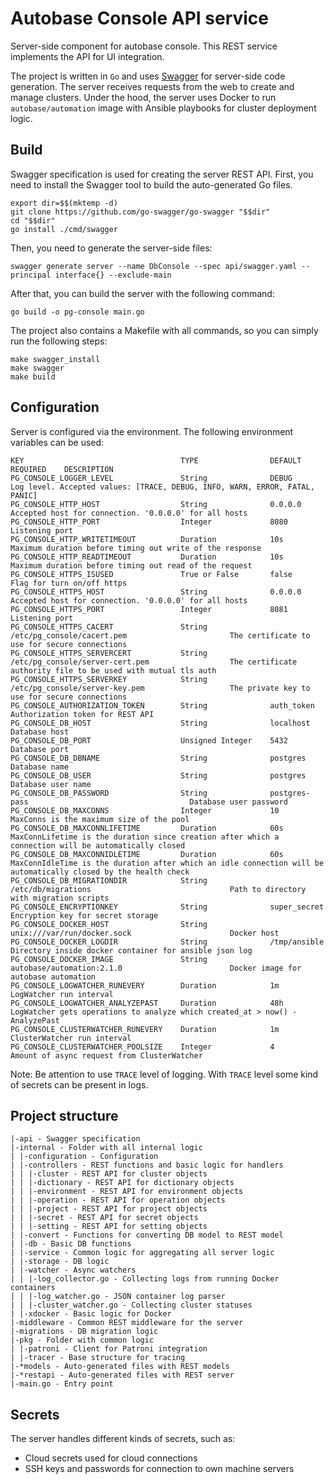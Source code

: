 # Autobase Console API service

Server-side component for autobase console. This REST service implements the API for UI integration.

The project is written in `Go` and uses [Swagger](https://github.com/go-swagger/go-swagger) for server-side code generation. The server receives requests from the web to create and manage clusters. Under the hood, the server uses Docker to run `autobase/automation` image with Ansible playbooks for cluster deployment logic.

## Build
Swagger specification is used for creating the server REST API. First, you need to install the Swagger tool to build the auto-generated Go files.
```
export dir=$$(mktemp -d)
git clone https://github.com/go-swagger/go-swagger "$$dir"
cd "$$dir"
go install ./cmd/swagger
```
Then, you need to generate the server-side files:
```
swagger generate server --name DbConsole --spec api/swagger.yaml --principal interface{} --exclude-main
```

After that, you can build the server with the following command:
```
go build -o pg-console main.go
```

The project also contains a Makefile with all commands, so you can simply run the following steps:
```
make swagger_install
make swagger
make build
```

## Configuration
Server is configured via the environment. The following environment variables can be used:
```
KEY                                   TYPE                DEFAULT                              REQUIRED    DESCRIPTION
PG_CONSOLE_LOGGER_LEVEL               String              DEBUG                                            Log level. Accepted values: [TRACE, DEBUG, INFO, WARN, ERROR, FATAL, PANIC]
PG_CONSOLE_HTTP_HOST                  String              0.0.0.0                                          Accepted host for connection. '0.0.0.0' for all hosts
PG_CONSOLE_HTTP_PORT                  Integer             8080                                             Listening port
PG_CONSOLE_HTTP_WRITETIMEOUT          Duration            10s                                              Maximum duration before timing out write of the response
PG_CONSOLE_HTTP_READTIMEOUT           Duration            10s                                              Maximum duration before timing out read of the request
PG_CONSOLE_HTTPS_ISUSED               True or False       false                                            Flag for turn on/off https
PG_CONSOLE_HTTPS_HOST                 String              0.0.0.0                                          Accepted host for connection. '0.0.0.0' for all hosts
PG_CONSOLE_HTTPS_PORT                 Integer             8081                                             Listening port
PG_CONSOLE_HTTPS_CACERT               String              /etc/pg_console/cacert.pem                       The certificate to use for secure connections
PG_CONSOLE_HTTPS_SERVERCERT           String              /etc/pg_console/server-cert.pem                  The certificate authority file to be used with mutual tls auth
PG_CONSOLE_HTTPS_SERVERKEY            String              /etc/pg_console/server-key.pem                   The private key to use for secure connections
PG_CONSOLE_AUTHORIZATION_TOKEN        String              auth_token                                       Authorization token for REST API
PG_CONSOLE_DB_HOST                    String              localhost                                        Database host
PG_CONSOLE_DB_PORT                    Unsigned Integer    5432                                             Database port
PG_CONSOLE_DB_DBNAME                  String              postgres                                         Database name
PG_CONSOLE_DB_USER                    String              postgres                                         Database user name
PG_CONSOLE_DB_PASSWORD                String              postgres-pass                                    Database user password
PG_CONSOLE_DB_MAXCONNS                Integer             10                                               MaxConns is the maximum size of the pool
PG_CONSOLE_DB_MAXCONNLIFETIME         Duration            60s                                              MaxConnLifetime is the duration since creation after which a connection will be automatically closed
PG_CONSOLE_DB_MAXCONNIDLETIME         Duration            60s                                              MaxConnIdleTime is the duration after which an idle connection will be automatically closed by the health check
PG_CONSOLE_DB_MIGRATIONDIR            String              /etc/db/migrations                               Path to directory with migration scripts
PG_CONSOLE_ENCRYPTIONKEY              String              super_secret                                     Encryption key for secret storage
PG_CONSOLE_DOCKER_HOST                String              unix:///var/run/docker.sock                      Docker host
PG_CONSOLE_DOCKER_LOGDIR              String              /tmp/ansible                                     Directory inside docker container for ansible json log
PG_CONSOLE_DOCKER_IMAGE               String              autobase/automation:2.1.0                        Docker image for autobase automation
PG_CONSOLE_LOGWATCHER_RUNEVERY        Duration            1m                                               LogWatcher run interval
PG_CONSOLE_LOGWATCHER_ANALYZEPAST     Duration            48h                                              LogWatcher gets operations to analyze which created_at > now() - AnalyzePast
PG_CONSOLE_CLUSTERWATCHER_RUNEVERY    Duration            1m                                               ClusterWatcher run interval
PG_CONSOLE_CLUSTERWATCHER_POOLSIZE    Integer             4                                                Amount of async request from ClusterWatcher
```

Note: Be attention to use `TRACE` level of logging. With `TRACE` level some kind of secrets can be present in logs.

## Project structure
```
|-api - Swagger specification
|-internal - Folder with all internal logic
| |-configuration - Configuration
| |-controllers - REST functions and basic logic for handlers
| | |-cluster - REST API for cluster objects
| | |-dictionary - REST API for dictionary objects
| | |-environment - REST API for environment objects
| | |-operation - REST API for operation objects
| | |-project - REST API for project objects
| | |-secret - REST API for secret objects
| | |-setting - REST API for setting objects
| |-convert - Functions for converting DB model to REST model
| |-db - Basic DB functions
| |-service - Common logic for aggregating all server logic
| |-storage - DB logic
| |-watcher - Async watchers
| | |-log_collector.go - Collecting logs from running Docker containers
| | |-log_watcher.go - JSON container log parser
| | |-cluster_watcher.go - Collecting cluster statuses  
| |-xdocker - Basic logic for Docker
|-middleware - Common REST middleware for the server
|-migrations - DB migration logic   
|-pkg - Folder with common logic
| |-patroni - Client for Patroni integration
| |-tracer - Base structure for tracing
|-*models - Auto-generated files with REST models
|-*restapi - Auto-generated files with REST server
|-main.go - Entry point
```

## Secrets
The server handles different kinds of secrets, such as:

* Cloud secrets used for cloud connections
* SSH keys and passwords for connection to own machine servers

